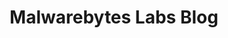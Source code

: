 ---
title: Malwarebytes Labs Blog
description: The Security Blog From Malwarebytes.
url: https://www.malwarebytes.com/blog
image:
    # url: '/assets/images/cafe.png'
    # alt: 'Cafe'
tags: ['blog', 'malware']
listedDate: 2023-11-10
published: true
---